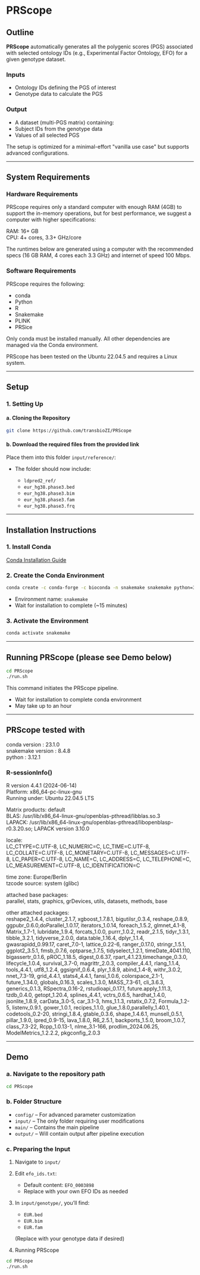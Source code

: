 # PRScope

## Outline

**PRScope** automatically generates all the polygenic scores (PGS) associated with selected ontology IDs (e.g., Experimental Factor Ontology, EFO) for a given genotype dataset.

### Inputs

- Ontology IDs defining the PGS of interest
- Genotype data to calculate the PGS

### Output

  - A dataset (multi-PGS matrix) containing:
  - Subject IDs from the genotype data
  - Values of all selected PGS

The setup is optimized for a minimal-effort "vanilla use case" but supports advanced configurations.

---

## System Requirements

### Hardware Requirements

PRScope requires only a standard computer with enough RAM (4GB) to support the in-memory operations, but for best performance, we suggest a computer with higher specifications:

RAM: 16+ GB <br>
CPU: 4+ cores, 3.3+ GHz/core

The runtimes below are generated using a computer with the recommended specs (16 GB RAM, 4 cores each 3.3 GHz) and internet of speed 100 Mbps.

### Software Requirements

PRScope requires the following:

- conda
- Python
- R
- Snakemake
- PLINK
- PRSice

Only conda must be installed manually. All other dependencies are managed via the Conda environment.

PRScope has been tested on the Ubuntu 22.04.5 and requires a Linux system.

---

## Setup

### 1. Setting Up

#### a. Cloning the Repository
```bash
git clone https://github.com/transbioZI/PRScope
```
#### b. Download the required files from the provided link

Place them into this folder `input/reference/`:

- The folder should now include:

   - `ldpred2_ref/`
   - `eur_hg38.phase3.bed`
   - `eur_hg38.phase3.bim`
   - `eur_hg38.phase3.fam`
   - `eur_hg38.phase3.frq`

---

## Installation Instructions

### 1. Install Conda

[Conda Installation Guide](https://docs.conda.io/projects/conda/en/latest/user-guide/install/index.html)

### 2. Create the Conda Environment

```bash
conda create -c conda-forge -c bioconda -n snakemake snakemake python=3.12.1
```
- Environment name: `snakemake`
- Wait for installation to complete (~15 minutes)

### 3. Activate the Environment

```bash
conda activate snakemake
```

---

## Running PRScope (please see Demo below)

```bash
cd PRScope
./run.sh
```

This command initiates the PRScope pipeline.

- Wait for installation to complete conda environment
- May take up to an hour

---

## PRScope tested with

conda version : 23.1.0     <br>
snakemake version : 8.4.8       <br>
python : 3.12.1               <br>

### R-sessionInfo()

R version 4.4.1 (2024-06-14)    <br>
Platform: x86_64-pc-linux-gnu     <br>
Running under: Ubuntu 22.04.5 LTS

Matrix products: default   <br>
BLAS:   /usr/lib/x86_64-linux-gnu/openblas-pthread/libblas.so.3   <br>
LAPACK: /usr/lib/x86_64-linux-gnu/openblas-pthread/libopenblasp-r0.3.20.so; LAPACK version 3.10.0

locale: <br>LC_CTYPE=C.UTF-8, LC_NUMERIC=C, LC_TIME=C.UTF-8, LC_COLLATE=C.UTF-8, LC_MONETARY=C.UTF-8, LC_MESSAGES=C.UTF-8, LC_PAPER=C.UTF-8, LC_NAME=C, LC_ADDRESS=C, LC_TELEPHONE=C, LC_MEASUREMENT=C.UTF-8, LC_IDENTIFICATION=C

time zone: Europe/Berlin   <br>
tzcode source: system (glibc)

attached base packages:      <br>
parallel, stats, graphics, grDevices, utils, datasets, methods, base

other attached packages:     <br>
reshape2_1.4.4, cluster_2.1.7, xgboost_1.7.8.1, bigutilsr_0.3.4, reshape_0.8.9, ggpubr_0.6.0,doParallel_1.0.17, iterators_1.0.14, foreach_1.5.2, glmnet_4.1-8, Matrix_1.7-1, lubridate_1.9.4, forcats_1.0.0, purrr_1.0.2, readr_2.1.5, tidyr_1.3.1, tibble_3.2.1, tidyverse_2.0.0, data.table_1.16.4, dplyr_1.1.4, gwasrapidd_0.99.17, caret_7.0-1, lattice_0.22-6, ranger_0.17.0, stringr_1.5.1, ggplot2_3.5.1, fmsb_0.7.6, optparse_1.7.5, tidyselect_1.2.1, timeDate_4041.110, bigassertr_0.1.6, pROC_1.18.5, digest_0.6.37, rpart_4.1.23,timechange_0.3.0, lifecycle_1.0.4, survival_3.7-0, magrittr_2.0.3, compiler_4.4.1, rlang_1.1.4, tools_4.4.1, utf8_1.2.4, ggsignif_0.6.4, plyr_1.8.9, abind_1.4-8, withr_3.0.2, nnet_7.3-19, grid_4.4.1, stats4_4.4.1, fansi_1.0.6, colorspace_2.1-1, future_1.34.0, globals_0.16.3, scales_1.3.0, MASS_7.3-61, cli_3.6.3, generics_0.1.3, RSpectra_0.16-2, rstudioapi_0.17.1, future.apply_1.11.3, tzdb_0.4.0, getopt_1.20.4, splines_4.4.1, vctrs_0.6.5, hardhat_1.4.0, jsonlite_1.8.9, carData_3.0-5, car_3.1-3, hms_1.1.3, rstatix_0.7.2, Formula_1.2-5, listenv_0.9.1, gower_1.0.1, recipes_1.1.0, glue_1.8.0,parallelly_1.40.1, codetools_0.2-20, stringi_1.8.4, gtable_0.3.6, shape_1.4.6.1, munsell_0.5.1, pillar_1.9.0, ipred_0.9-15, lava_1.8.0, R6_2.5.1, backports_1.5.0, broom_1.0.7, class_7.3-22, Rcpp_1.0.13-1, nlme_3.1-166, prodlim_2024.06.25, ModelMetrics_1.2.2.2, pkgconfig_2.0.3

---

## Demo

### a. Navigate to the repository path

```bash
cd PRScope
```

### b. Folder Structure

- `config/` – For advanced parameter customization
- `input/` – The only folder requiring user modifications
- `main/` – Contains the main pipeline
- `output/` – Will contain output after pipeline execution

### c. Preparing the Input

1. Navigate to `input/`
2. Edit `efo_ids.txt`:
   - Default content: `EFO_0003898`
   - Replace with your own EFO IDs as needed

3. In `input/genotype/`, you’ll find:

   - `EUR.bed`
   - `EUR.bim`
   - `EUR.fam`

   (Replace with your genotype data if desired)

4. Running PRScope

```bash
cd PRScope
./run.sh
```
